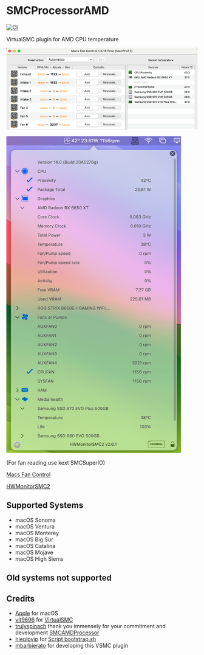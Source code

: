 # SMCProcessorAMD
[![CI](https://github.com/Lorys89/SMCProcessorAMD/actions/workflows/main.yml/badge.svg)](https://github.com/Lorys89/SMCProcessorAMD/actions/workflows/main.yml)

VirtualSMC plugin for AMD CPU temperature

![app-read-temp](./Images/app-read.png)

![app-read-temp1](./Images/app-read2.png)

(For fan reading use kext SMCSuperIO)

[Macs Fan Control](https://github.com/crystalidea/macs-fan-control/releases)

[HWMonitorSMC2](https://github.com/CloverHackyColor/HWMonitorSMC2/releases)


## Supported Systems
- macOS Sonoma
- macOS Ventura
- macOS Monterey
- macOS Big Sur  
- macOS Catalina  
- macOS Mojave  
- macOS High Sierra  

## Old systems not supported

## Credits
- [Apple](https://www.apple.com) for macOS
- [vit9696](https://github.com/vit9696) for [VirtualSMC](https://github.com/acidanthera/VirtualSMC)
- [trulyspinach](https://github.com/trulyspinach) thank you immensely for your commitment and development
 [SMCAMDProcessor](https://github.com/trulyspinach/SMCAMDProcessor)
- [hieplpvip](https://github.com/hieplpvip) for [Script bootstrap.sh](https://github.com/hieplpvip/AsusSMC/blob/master/Scripts/bootstrap.sh)
- [mbarbierato](https://github.com/mbarbierato) for developing this VSMC plugin
